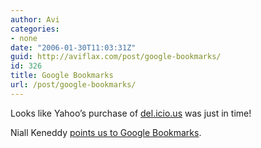 ```yaml
---
author: Avi
categories:
- none
date: "2006-01-30T11:03:31Z"
guid: http://aviflax.com/post/google-bookmarks/
id: 326
title: Google Bookmarks
url: /post/google-bookmarks/
---
```

Looks like Yahoo&#8217;s purchase of [del.icio.us](http://del.icio.us/) was just in time!

Niall Keneddy [points us to Google Bookmarks](http://www.niallkennedy.com/blog/archives/2006/01/google-bookmark.html).